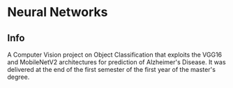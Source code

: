# Neural Networks

## Info
A Computer Vision project on Object Classification that exploits the VGG16 and MobileNetV2 architectures for prediction of Alzheimer's Disease. It was delivered at the end of the first semester of the first year of the master's degree.